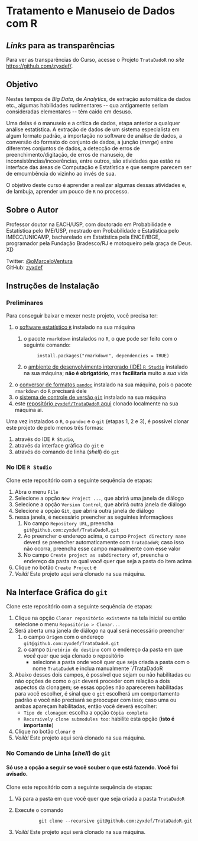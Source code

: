 # Tratamento e Manuseio de Dados com R

## *Links* para as transparências

Para ver as transparências do Curso, acesse o Projeto `TrataDadoR` no *site*
<https://github.com/zyxdef/>.

## Objetivo

Nestes tempos de *Big Data*, de *Analytics*, de extração automática de dados 
etc., algumas habilidades rudimentares -- qua antigamente seriam consideradas 
elementares --  têm caido em desuso.

Uma delas é o manuseio e a crítica de dados, etapa anterior a qualquer análise 
estatística.  A extração de dados de um sistema especialista em algum formato 
padrão, a importação no software de análise de dados, a conversão do formato do 
conjunto de dados, a junção (*merge*) entre diferentes conjuntos de dados, a 
detecção de erros de preenchimento/digitação, de erros de manuseio, de 
inconsistências/incoerências, entre outros, são atividades que estão na 
interface das áreas de Computação e Estatística e que sempre parecem ser de 
emcumbência do vizinho ao invés de sua.

O objetivo deste curso é aprender a realizar algumas dessas atividades e, de 
lambuja, aprender um pouco de `R` no processo.

## Sobre o Autor

Professor doutor na EACH/USP, 
com doutorado em Probabilidade e Estatística pelo IME/USP, 
mestrado em Probabilidade e Estatística pelo IMECC/UNICAMP, 
bacharelado em Estatística pela ENCE/IBGE, 
programador pela Fundação Bradesco/RJ e 
motoqueiro pela graça de Deus. 
XD

Twitter: [\@oMarceloVentura](https://twitter.com/oMarceloVentura/)  
GitHub: [zyxdef](https://github.com/zyxdef/)

## Instruções de Instalação

### Preliminares

Para conseguir baixar e mexer neste projeto, você precisa ter:

1. o [software estatístico `R`](<https://cran.r-project.org/>) instalado na sua 
máquina
    1. o pacote `rmarkdown` instalados no `R`, o que pode ser feito com o 
    seguinte comando:    

                install.packages("rmarkdown", dependencies = TRUE)

    2. o [ambiente de desenvolvimento intergrado (IDE) `R Studio`](https://www.rstudio.com/products/rstudio/download3/) instalado na sua 
    máquina; **não é obrigatório**, mas **facilitaria** muito a *sua* vida
2. o [conversor de formatos `pandoc`](http://pandoc.org/installing.html) 
instalado na sua máquina, pois o pacote `rmarkdown` do `R` precisará dele
3. o [sistema de controle de versão `git`](https://git-scm.com/downloads/) 
instalado na sua máquina
4. este [repositório `zyxdef/TrataDadoR` aqui](https://github.com/zyxdef/TrataDadoR)
clonado localmente na sua máquina aí.

Uma vez instalados o `R`, o `pandoc` e o `git` (etapas 1, 2 e 3), é possível 
clonar este projeto de pelo menos três formas: 

1. através do IDE `R Studio`, 
2. através da interface gráfica do `git` e 
3. através do comando de linha (*shell*) do `git` 

### No IDE `R Studio`

Clone este repositório com a seguinte sequência de etapas:

1. Abra o menu `File` 
2. Selecione a opção `New Project ...`, que abrirá uma janela de diálogo 
3. Selecione a opção `Version Control`, que abrirá outra janela de diálogo 
4. Selecione a opção `Git`, que abrirá outra janela de diálogo
5. nessa janela, é necessário preencher as seguintes informaçãoes
    1. No campo `Repository URL`, preencha 
    `git@github.com:zyxdef/TrataDadoR.git`
    2. Ao preencher o endereço acima, o campo `Project directory name` deverá 
    se preencher automaticamente com `TrataDadoR`; caso isso não ocorra, 
    preencha esse campo manualmente com esse valor
    3. No campo `Create project as subdirectory of`, preencha o endereço da 
    pasta na qual *você* quer que seja a pasta do item acima
6. Clique no botão `Create Project` e
7. *Voilá!* Este projeto aqui será clonado na sua máquina.

## Na Interface Gráfica do `git`

Clone este repositório com a seguinte sequência de etapas:

1. Clique na opção `Clonar repositório existente` na tela inicial ou então 
selecione o menu `Repositório > Clonar...`
2. Será aberta uma janela de diálogo na qual será necessário preencher 
    1. o campo `Origem` com o endereço `git@github.com:zyxdef/TrataDadoR.git`
    2. o campo `Diretório de destino` com o endereço da pasta em que *você* 
    quer que seja clonado o repositório
        - selecione a pasta onde você quer que seja criada a pasta com o nome 
        `TrataDadoR` e inclua manualmente `/TrataDadoR
3. Abaixo desses dois campos, é possível que sejam ou não habilitadas ou não 
opções de como o `git` deverá proceder com relação a dois aspectos da clonagem; 
se essas opções não aparecerem habilitadas para você escolher, é sinal que o 
`git` escolherá um comportamento padrão e você não precisará se preocupar com 
isso; caso uma ou ambas apareçam habilitadas, então você deverá escolher:
    - `Tipo de clonagem`: escolha a opção `Cópia completa`
    - `Recursively clone submodules too`: habilite esta opção 
    (**isto é importante**)
4. Clique no botão `Clonar` e
5. *Voilà!* Este projeto aqui será clonado na sua máquina.


### No Comando de Linha (*shell*) do `git`

#### **Só use a opção a seguir se você souber o que está fazendo. Você foi avisado.**

Clone este repositório com a seguinte sequência de etapas:

1. Vá para a pasta em que você quer que seja criada a pasta `TrataDadoR` 
2. Execute o comando

                git clone --recursive git@github.com:zyxdef/TrataDadoR.git

3. *Voilà!* Este projeto aqui será clonado na sua máquina.


        


